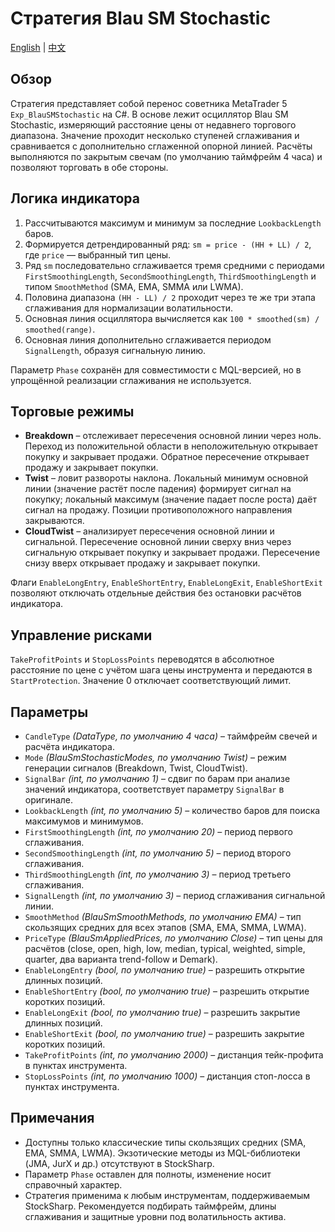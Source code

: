 # Стратегия Blau SM Stochastic
[English](README.md) | [中文](README_cn.md)

## Обзор
Стратегия представляет собой перенос советника MetaTrader 5 `Exp_BlauSMStochastic` на C#. В основе лежит осциллятор Blau SM Stochastic, измеряющий расстояние цены от недавнего торгового диапазона. Значение проходит несколько ступеней сглаживания и сравнивается с дополнительно сглаженной опорной линией. Расчёты выполняются по закрытым свечам (по умолчанию таймфрейм 4 часа) и позволяют торговать в обе стороны.

## Логика индикатора
1. Рассчитываются максимум и минимум за последние `LookbackLength` баров.
2. Формируется детрендированный ряд: `sm = price - (HH + LL) / 2`, где `price` — выбранный тип цены.
3. Ряд `sm` последовательно сглаживается тремя средними с периодами `FirstSmoothingLength`, `SecondSmoothingLength`, `ThirdSmoothingLength` и типом `SmoothMethod` (SMA, EMA, SMMA или LWMA).
4. Половина диапазона `(HH - LL) / 2` проходит через те же три этапа сглаживания для нормализации волатильности.
5. Основная линия осциллятора вычисляется как `100 * smoothed(sm) / smoothed(range)`.
6. Основная линия дополнительно сглаживается периодом `SignalLength`, образуя сигнальную линию.

Параметр `Phase` сохранён для совместимости с MQL-версией, но в упрощённой реализации сглаживания не используется.

## Торговые режимы
- **Breakdown** – отслеживает пересечения основной линии через ноль. Переход из положительной области в неположительную открывает покупку и закрывает продажи. Обратное пересечение открывает продажу и закрывает покупки.
- **Twist** – ловит развороты наклона. Локальный минимум основной линии (значение растёт после падения) формирует сигнал на покупку; локальный максимум (значение падает после роста) даёт сигнал на продажу. Позиции противоположного направления закрываются.
- **CloudTwist** – анализирует пересечения основной линии и сигнальной. Пересечение основной линии сверху вниз через сигнальную открывает покупку и закрывает продажи. Пересечение снизу вверх открывает продажу и закрывает покупки.

Флаги `EnableLongEntry`, `EnableShortEntry`, `EnableLongExit`, `EnableShortExit` позволяют отключать отдельные действия без остановки расчётов индикатора.

## Управление рисками
`TakeProfitPoints` и `StopLossPoints` переводятся в абсолютное расстояние по цене с учётом шага цены инструмента и передаются в `StartProtection`. Значение 0 отключает соответствующий лимит.

## Параметры
- `CandleType` *(DataType, по умолчанию 4 часа)* – таймфрейм свечей и расчёта индикатора.
- `Mode` *(BlauSmStochasticModes, по умолчанию Twist)* – режим генерации сигналов (Breakdown, Twist, CloudTwist).
- `SignalBar` *(int, по умолчанию 1)* – сдвиг по барам при анализе значений индикатора, соответствует параметру `SignalBar` в оригинале.
- `LookbackLength` *(int, по умолчанию 5)* – количество баров для поиска максимумов и минимумов.
- `FirstSmoothingLength` *(int, по умолчанию 20)* – период первого сглаживания.
- `SecondSmoothingLength` *(int, по умолчанию 5)* – период второго сглаживания.
- `ThirdSmoothingLength` *(int, по умолчанию 3)* – период третьего сглаживания.
- `SignalLength` *(int, по умолчанию 3)* – период сглаживания сигнальной линии.
- `SmoothMethod` *(BlauSmSmoothMethods, по умолчанию EMA)* – тип скользящих средних для всех этапов (SMA, EMA, SMMA, LWMA).
- `PriceType` *(BlauSmAppliedPrices, по умолчанию Close)* – тип цены для расчётов (close, open, high, low, median, typical, weighted, simple, quarter, два варианта trend-follow и Demark).
- `EnableLongEntry` *(bool, по умолчанию true)* – разрешить открытие длинных позиций.
- `EnableShortEntry` *(bool, по умолчанию true)* – разрешить открытие коротких позиций.
- `EnableLongExit` *(bool, по умолчанию true)* – разрешить закрытие длинных позиций.
- `EnableShortExit` *(bool, по умолчанию true)* – разрешить закрытие коротких позиций.
- `TakeProfitPoints` *(int, по умолчанию 2000)* – дистанция тейк-профита в пунктах инструмента.
- `StopLossPoints` *(int, по умолчанию 1000)* – дистанция стоп-лосса в пунктах инструмента.

## Примечания
- Доступны только классические типы скользящих средних (SMA, EMA, SMMA, LWMA). Экзотические методы из MQL-библиотеки (JMA, JurX и др.) отсутствуют в StockSharp.
- Параметр `Phase` оставлен для полноты, изменение носит справочный характер.
- Стратегия применима к любым инструментам, поддерживаемым StockSharp. Рекомендуется подбирать таймфрейм, длины сглаживания и защитные уровни под волатильность актива.
